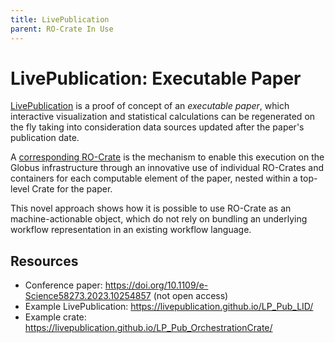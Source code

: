 ```yaml
---
title: LivePublication
parent: RO-Crate In Use
---
```

<!--
   Copyright 2019-2024 RO-Crate contributors
   <https://github.com/ResearchObject/ro-crate/graphs/contributors>

   Licensed under the Apache License, Version 2.0 (the "License");
   you may not use this file except in compliance with the License.
   You may obtain a copy of the License at

       http://www.apache.org/licenses/LICENSE-2.0

   Unless required by applicable law or agreed to in writing, software
   distributed under the License is distributed on an "AS IS" BASIS,
   WITHOUT WARRANTIES OR CONDITIONS OF ANY KIND, either express or implied.
   See the License for the specific language governing permissions and
   limitations under the License.
-->

# LivePublication: Executable Paper

[LivePublication](https://livepublication.github.io/LP_Pub_LID/) is a proof of concept of an _executable paper_, which interactive visualization and statistical calculations can be regenerated on the fly taking into consideration data sources updated after the paper's publication date. 

A [corresponding RO-Crate](https://livepublication.github.io/LP_Pub_OrchestrationCrate/) is the mechanism to enable this execution on the Globus infrastructure through an innovative use of individual RO-Crates and containers for each computable element of the paper, nested within a top-level Crate for the paper.

This novel approach shows how it is possible to use RO-Crate as an machine-actionable object, which do not rely on bundling an underlying workflow representation in an existing workflow language.


## Resources

* Conference paper: https://doi.org/10.1109/e-Science58273.2023.10254857 (not open access)
* Example LivePublication: <https://livepublication.github.io/LP_Pub_LID/>
* Example crate: <https://livepublication.github.io/LP_Pub_OrchestrationCrate/>

<!--
[![executablepaper logo](../assets/img/executablepaper.svg)](https://executablepaper.org/)

[executablepaper](https://reliance.rohub.org/) (EXAMPLE-ACRONYM), is a...

executablepaper uses RO-Crate for ... as ....

executablepaper works with Project X, .....

![executablepaper screenshot with RO-Crate(../assets/img/executablepaper-screenshot.png)


## RO-Crate in executablepaper

(Show practically how RO-Crate is used, link to profile of RO-Crate, etc.)

The executablepaper API supports [RO-Crate export](http://executablepaper.org/docs/ro-crate) as...

executablepaper also plans to do...

executablepaper:
```
curl -H "Accept: application/ld+json" https://executablepaper.com/ro-crate/a72f314d

{
  "@context": { … },
  "@graph": [
   …
    {
      "@id": "./",
      "hasPart": […],
      "@type": "Dataset",
    }
   …
}
```


## Resources

* [executablepaper Homepage](https://executablepaper.org/)
* [executablepaper documentation](https://executablepaper.org/docs/)
* [RO-Crate profile for executablepaper](https://executablepaper.org/crate-profile)
* [executablepaper Tutorials](https://executablepaper.org/docs/tutorial)
* [executablepaper presentation](http://executablepaper.org/)

## Publications

Alice Land, Bob Bunny (2020):  
**executablepaper and RO-Crate**.  
_executablepaper Journal_ **0**(1)
<https://doi.org/10.1234/executablepaper>  
[[preprint](http://executablepaper.com/preprint.pdf)]

-->
